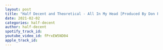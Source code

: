 ```yaml
---
layout: post
title: "Half Decent and Theoretical - All In My Head [Produced By Don P]"
date: 2021-02-02
categories: half-decent
author: half-decent
spotify_track_id: 
youtube_video_id: fPrxEW5ND04
apple_track_id: 
---
```

